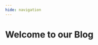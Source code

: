 ```yaml
---
hide: navigation
---
```


# Welcome to our Blog

<div class="md-content" data-md-component="content">
  <div class="md-content__inner">
    <link rel="stylesheet" href="../stylesheets/extra.css">
    <div id="posts"></div>
    <script>
      // Function to convert Markdown to HTML
      function markdownToHtml(text) {
        // Convert bold text
        text = text.replace(/\*\*(.*?)\*\*/g, '<strong>$1</strong>');
        // Convert italic text
        text = text.replace(/\*(.*?)\*/g, '<em>$1</em>');
        // Convert unordered lists
        text = text.replace(/\- (.*?)\./gm, '<li>$1.</li>');
        // Interpret blockquotes
        text = text.replace(/\> (.*?)\$/gm, '<blockquote>$1</blockquote>');
        // Convert \n to line break
        text = text.replace(/\\n/g, '<br>');
        // Interpret images
        text = text.replace(/!\[(.*?)\]\((.*?)\)/g, '<img src="$2" alt="$1">');
        // Convert links
        text = text.replace(/\[(.*?)\]\((.*?)\)(\{:target="_blank"\})?/g, function(match, p1, p2, p3) {
          return `<a href="${p2}"${p3 ? ' target="_blank"' : ''}>${p1}</a>`;
        });
      return text;
      }
    // Function to format the date in a more readable format
    function formatDate(dateString) {
      const months = ["January", "February", "March", "April", "May", "June",
        "July", "August", "September", "October", "November", "December"];
        const [year, month, day] = dateString.split('-');
        return `${months[parseInt(month) - 1]} ${parseInt(day)}, ${year}`;
    }
    // Load the JSON file and display the posts
    fetch('./posts.json')
      .then(response => response.json())
      .then(data => {
        const postsContainer = document.getElementById('posts');
        if (data.posts && Array.isArray(data.posts)) {
          data.posts.forEach(post => {
            const postElement = document.createElement('div');
            postElement.innerHTML = `
            <em style="display: block; margin-bottom: 0;">${formatDate(post.date)}</em>
              <h2 style="margin-top: 0;"><a href="./posts/${post.link}/">${post.title}</a></h2>
              ${markdownToHtml(post.summary)}
              <p><a href="./posts/${post.link}/">Continue reading</a></p>
              <br>
            `;
            postsContainer.appendChild(postElement);
          });
        } else {
          console.error('No posts available.');
        }
      })
      .catch(error => console.error('Error loading JSON:', error));
    </script>

  </div>
</div>
